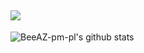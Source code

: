 ![](https://komarev.com/ghpvc/?username=BeeAZ-pm-pl&color=green)
---
![BeeAZ-pm-pl's github stats](https://github-readme-stats.vercel.app/api/?username=BeeAZ-pm-pl&show_icons=true&hide_border=true&theme=algolia&count_private=true)
<!--

